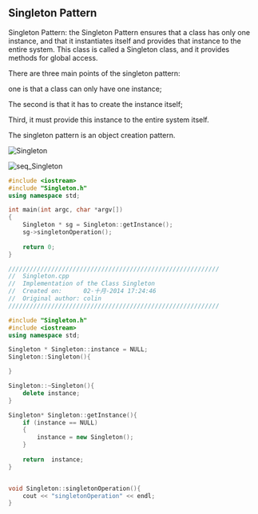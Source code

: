 ## Singleton Pattern

Singleton Pattern: the Singleton Pattern ensures that a class has only one instance, and that it instantiates itself and provides that instance to the entire system. This class is called a Singleton class, and it provides methods for global access.

There are three main points of the singleton pattern: 

one is that a class can only have one instance;

The second is that it has to create the instance itself;

Third, it must provide this instance to the entire system itself.

The singleton pattern is an object creation pattern.

![Singleton](https://github.com/leekeiling/Design%20Mode/blob/master/pics/Singleton.jpg?raw=true)

![seq_Singleton](https://github.com/leekeiling/Design%20Mode/blob/master/pics/seq_Singleton.jpg?raw=true)

```C++
#include <iostream>
#include "Singleton.h"
using namespace std;

int main(int argc, char *argv[])
{
	Singleton * sg = Singleton::getInstance();
	sg->singletonOperation();
	
	return 0;
}
```

```C++
///////////////////////////////////////////////////////////
//  Singleton.cpp
//  Implementation of the Class Singleton
//  Created on:      02-十月-2014 17:24:46
//  Original author: colin
///////////////////////////////////////////////////////////

#include "Singleton.h"
#include <iostream>
using namespace std;

Singleton * Singleton::instance = NULL;
Singleton::Singleton(){

}

Singleton::~Singleton(){
	delete instance;
}

Singleton* Singleton::getInstance(){
	if (instance == NULL)
	{
		instance = new Singleton();
	}
	
	return  instance;
}


void Singleton::singletonOperation(){
	cout << "singletonOperation" << endl;
}
```

